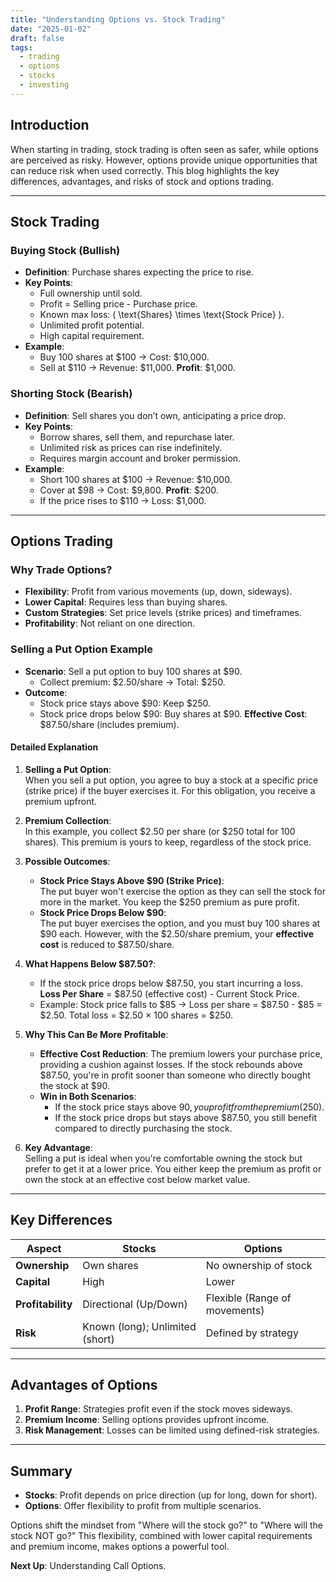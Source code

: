 ```yaml
---
title: "Understanding Options vs. Stock Trading"
date: "2025-01-02"
draft: false
tags:
  - trading
  - options
  - stocks
  - investing
---
```


## Introduction

When starting in trading, stock trading is often seen as safer, while options are perceived as risky. However, options provide unique opportunities that can reduce risk when used correctly. This blog highlights the key differences, advantages, and risks of stock and options trading.

---

## Stock Trading

### Buying Stock (Bullish)
- **Definition**: Purchase shares expecting the price to rise.
- **Key Points**:
  - Full ownership until sold.
  - Profit = Selling price - Purchase price.
  - Known max loss: 
    \( \text{Shares} \times \text{Stock Price} \).
  - Unlimited profit potential.
  - High capital requirement.
- **Example**:
  - Buy 100 shares at $100 → Cost: $10,000.
  - Sell at $110 → Revenue: $11,000. 
    **Profit**: $1,000.

### Shorting Stock (Bearish)
- **Definition**: Sell shares you don’t own, anticipating a price drop.
- **Key Points**:
  - Borrow shares, sell them, and repurchase later.
  - Unlimited risk as prices can rise indefinitely.
  - Requires margin account and broker permission.
- **Example**:
  - Short 100 shares at $100 → Revenue: $10,000.
  - Cover at $98 → Cost: $9,800. 
    **Profit**: $200.
  - If the price rises to $110 → Loss: $1,000.

---

## Options Trading

### Why Trade Options?
- **Flexibility**: Profit from various movements (up, down, sideways).
- **Lower Capital**: Requires less than buying shares.
- **Custom Strategies**: Set price levels (strike prices) and timeframes.
- **Profitability**: Not reliant on one direction.

### Selling a Put Option Example
- **Scenario**: Sell a put option to buy 100 shares at $90.
  - Collect premium: $2.50/share → Total: $250.
- **Outcome**:
  - Stock price stays above $90: Keep $250.
  - Stock price drops below $90: Buy shares at $90. 
    **Effective Cost**: $87.50/share (includes premium).

#### Detailed Explanation
1. **Selling a Put Option**:  
   When you sell a put option, you agree to buy a stock at a specific price (strike price) if the buyer exercises it. For this obligation, you receive a premium upfront.

2. **Premium Collection**:  
   In this example, you collect $2.50 per share (or $250 total for 100 shares). This premium is yours to keep, regardless of the stock price.

3. **Possible Outcomes**:
   - **Stock Price Stays Above $90 (Strike Price)**:  
     The put buyer won't exercise the option as they can sell the stock for more in the market. You keep the $250 premium as pure profit.
   - **Stock Price Drops Below $90**:  
     The put buyer exercises the option, and you must buy 100 shares at $90 each. However, with the $2.50/share premium, your **effective cost** is reduced to $87.50/share.

4. **What Happens Below $87.50?**:  
   - If the stock price drops below $87.50, you start incurring a loss.  
     **Loss Per Share** = $87.50 (effective cost) - Current Stock Price.
   - Example: Stock price falls to $85 → Loss per share = $87.50 - $85 = $2.50. Total loss = $2.50 × 100 shares = $250.

5. **Why This Can Be More Profitable**:
   - **Effective Cost Reduction**: The premium lowers your purchase price, providing a cushion against losses. If the stock rebounds above $87.50, you're in profit sooner than someone who directly bought the stock at $90.
   - **Win in Both Scenarios**:  
     - If the stock price stays above $90, you profit from the premium ($250).
     - If the stock price drops but stays above $87.50, you still benefit compared to directly purchasing the stock.

6. **Key Advantage**:  
   Selling a put is ideal when you're comfortable owning the stock but prefer to get it at a lower price. You either keep the premium as profit or own the stock at an effective cost below market value.

---

## Key Differences

| Aspect                   | Stocks                              | Options                              |
|--------------------------|-------------------------------------|--------------------------------------|
| **Ownership**            | Own shares                         | No ownership of stock               |
| **Capital**              | High                               | Lower                               |
| **Profitability**        | Directional (Up/Down)              | Flexible (Range of movements)       |
| **Risk**                 | Known (long); Unlimited (short)    | Defined by strategy                 |

---

## Advantages of Options
1. **Profit Range**: Strategies profit even if the stock moves sideways.
2. **Premium Income**: Selling options provides upfront income.
3. **Risk Management**: Losses can be limited using defined-risk strategies.

---

## Summary
- **Stocks**: Profit depends on price direction (up for long, down for short).
- **Options**: Offer flexibility to profit from multiple scenarios.

Options shift the mindset from "Where will the stock go?" to "Where will the stock NOT go?" This flexibility, combined with lower capital requirements and premium income, makes options a powerful tool.

**Next Up**: Understanding Call Options.
